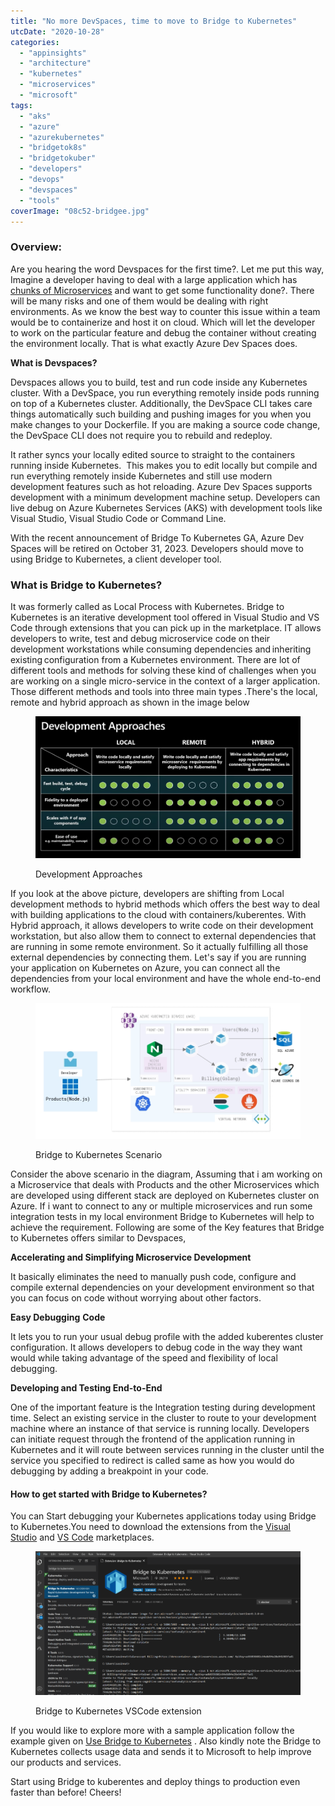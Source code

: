 ```yaml
---
title: "No more DevSpaces, time to move to Bridge to Kubernetes"
utcDate: "2020-10-28"
categories: 
  - "appinsights"
  - "architecture"
  - "kubernetes"
  - "microservices"
  - "microsoft"
tags: 
  - "aks"
  - "azure"
  - "azurekubernetes"
  - "bridgetok8s"
  - "bridgetokuber"
  - "developers"
  - "devops"
  - "devspaces"
  - "tools"
coverImage: "08c52-bridgee.jpg"
---
```


### Overview:

Are you hearing the word Devspaces for the first time?. Let me put this way, Imagine a developer having to deal with a large application which has [chunks of Microservices](https://sajeetharan.wordpress.com/2020/09/26/scale-your-applications-with-kuberenetes-based-event-driven-autoscaling/) and want to get some functionality done?. There will be many risks and one of them would be dealing with right environments. As we know the best way to counter this issue within a team would be to containerize and host it on cloud. Which will let the developer to work on the particular feature and debug the container without creating the environment locally. That is what exactly Azure Dev Spaces does.

**What is Devspaces?**

Devspaces allows you to build, test and run code inside any Kubernetes cluster. With a DevSpace, you run everything remotely inside pods running on top of a Kubernetes cluster. Additionally, the DevSpace CLI takes care things automatically such building and pushing images for you when you make changes to your Dockerfile. If you are making a source code change, the DevSpace CLI does not require you to rebuild and redeploy.

It rather syncs your locally edited source to straight to the containers running inside Kubernetes.  This makes you to edit locally but compile and run everything remotely inside Kubernetes and still use modern development features such as hot reloading. Azure Dev Spaces supports development with a minimum development machine setup. Developers can live debug on Azure Kubernetes Services (AKS) with development tools like Visual Studio, Visual Studio Code or Command Line.

With the recent announcement of Bridge To Kubernetes GA, Azure Dev Spaces will be retired on October 31, 2023. Developers should move to using Bridge to Kubernetes, a client developer tool.

### What is Bridge to Kubernetes?

It was formerly called as Local Process with Kubernetes. Bridge to Kubernetes is an iterative development tool offered in Visual Studio and VS Code through extensions that you can pick up in the marketplace. IT allows developers to write, test and debug microservice code on their development workstations while consuming dependencies and inheriting existing configuration from a Kubernetes environment. There are lot of different tools and methods for solving these kind of challenges when you are working on a single micro-service in the context of a larger application. Those different methods and tools into three main types .There's the local, remote and hybrid approach as shown in the image below

<figure>

![](images/76830-devtalk.png)

<figcaption>

Development Approaches

</figcaption>

</figure>

If you look at the above picture, developers are shifting from Local development methods to hybrid methods which offers the best way to deal with building applications to the cloud with containers/kuberentes. With Hybrid approach, it allows developers to write code on their development workstation, but also allow them to connect to external dependencies that are running in some remote environment. So it actually fulfilling all those external dependencies by connecting them. Let's say if you are running your application on Kubernetes on Azure, you can connect all the dependencies from your local environment and have the whole end-to-end workflow.

<figure>

![](images/9aefb-microservices-on-aks-azure-kubernetes-service-copy-3-2.png)

<figcaption>

Bridge to Kubernetes Scenario

</figcaption>

</figure>

Consider the above scenario in the diagram, Assuming that i am working on a Microservice that deals with Products and the other Microservices which are developed using different stack are deployed on Kubernetes cluster on Azure. If i want to connect to any or multiple microservices and run some integration tests in my local environment Bridge to Kubernetes will help to achieve the requirement. Following are some of the Key features that Bridge to Kubernetes offers similar to Devspaces,

**Accelerating and Simplifying Microservice Development**

It basically eliminates the need to manually push code, configure and compile external dependencies on your development environment so that you can focus on code without worrying about other factors.

**Easy Debugging** **Code**

It lets you to run your usual debug profile with the added kuberentes cluster configuration. It allows developers to debug code in the way they want would while taking advantage of the speed and flexibility of local debugging.

**Developing and Testing End-to-End**

One of the important feature is the Integration testing during development time. Select an existing service in the cluster to route to your development machine where an instance of that service is running locally. Developers can initiate request through the frontend of the application running in Kubernetes and it will route between services running in the cluster until the service you specified to redirect is called same as how you would do debugging by adding a breakpoint in your code.

#### How to get started with Bridge to Kubernetes?

You can Start debugging your Kubernetes applications today using Bridge to Kubernetes.You need to download the extensions from the [Visual Studio](https://aka.ms/bridge-to-k8s-vs-extension) and [VS Code](https://aka.ms/bridge-to-k8s-vsc-extension) marketplaces.

<figure>

![](images/c25db-test-1024x554-1.png)

<figcaption>

Bridge to Kubernetes VSCode extension

</figcaption>

</figure>

If you would like to explore more with a sample application follow the example given on [Use Bridge to Kubernetes](https://docs.microsoft.com/en-us/visualstudio/containers/bridge-to-kubernetes?view=vs-2019#install-the-sample-application) . Also kindly note the Bridge to Kubernetes collects usage data and sends it to Microsoft to help improve our products and services.

Start using Bridge to kuberentes and deploy things to production even faster than before! Cheers!
